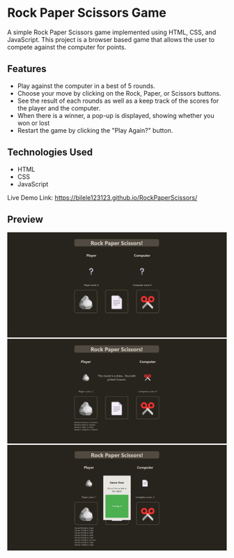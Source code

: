 # Rock Paper Scissors Game

A simple Rock Paper Scissors game implemented using HTML, CSS, and JavaScript. This project is a browser based game that allows the user to compete against the computer for points.

## Features
- Play against the computer in a best of 5 rounds.
- Choose your move by clicking on the Rock, Paper, or Scissors buttons.
- See the result of each rounds as well as a keep track of the scores for the player and the computer.
- When there is a winner, a pop-up is displayed, showing whether you won or lost
- Restart the game by clicking the "Play Again?" button.

## Technologies Used
- HTML
- CSS
- JavaScript

Live Demo Link: https://bilele123123.github.io/RockPaperScissors/

## Preview
![Game Preview 1](/assets/preview01.png)
![Game Preview 2](/assets/preview02.png)
![Game Preview 3](/assets/preview03.png)